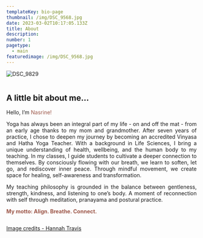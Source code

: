 ```yaml
---
templateKey: bio-page
thumbnail: /img/DSC_9568.jpg
date: 2023-03-02T10:17:05.133Z
title: About
description: 
number: 1
pagetype:
  - main
featuredimage: /img/DSC_9568.jpg
---
```


![DSC_9829](/img/DSC_9829.jpg)
<!-- ![clay-images-12](/img/clay-images-12.jpg) -->

<div style="display: flex; align-items: center; gap: 20px;">
  <div style="text-align: justify;">
    <h2>A little bit about me...</h2>
    <p>Hello, I’m <span style="color: #9C5648;">Nasrine!</span></p>
    <p>
      Yoga has always been an integral part of my life - on and off the mat - from an early age thanks to my mom and grandmother.
      After seven years of practice, I chose to deepen my journey by becoming an accredited Vinyasa and Hatha Yoga Teacher.
      With a background in Life Sciences, I bring a unique understanding of health, wellbeing, and the human body to my teaching.
      In my classes, I guide students to cultivate a deeper connection to themselves.
      By consciously flowing with our breath, we learn to soften, let go, and rediscover inner peace.
      Through mindful movement, we create space for healing, self-awareness and transformation.
    </p>
    <p>
      My teaching philosophy is grounded in the balance between gentleness, strength, kindness, and listening to one’s body.
      A moment of reconnection with self through meditation, pranayama and postural practice.
    </p>
    <p><strong><span style="color: #9C5648;">My motto: Align. Breathe. Connect.</strong></p>
  </div>
</div>



<a href="http://www.hannahtravis.com/" target="_blank">Image credits - Hannah Travis</a>


